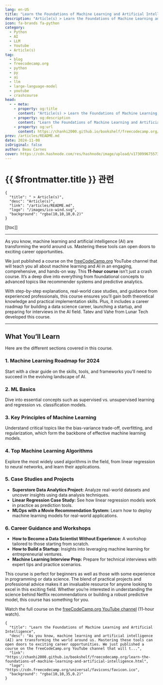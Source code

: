 ```yaml
---
lang: en-US
title: "Learn the Foundations of Machine Learning and Artificial Intelligence"
description: "Article(s) > Learn the Foundations of Machine Learning and Artificial Intelligence"
icon: fa-brands fa-python
category:
  - Python
  - AI
  - LLM
  - Youtube
  - Article(s)
tag:
  - blog
  - freecodecamp.org
  - python
  - py
  - ai
  - llm
  - large-language-model
  - youtube
  - crashcourse
head:
  - - meta:
    - property: og:title
      content: "Article(s) > Learn the Foundations of Machine Learning and Artificial Intelligence"
    - property: og:description
      content: "Learn the Foundations of Machine Learning and Artificial Intelligence"
    - property: og:url
      content: https://chanhi2000.github.io/bookshelf/freecodecamp.org/learn-the-foundations-of-machine-learning-and-artificial-intelligence.html
prev: /articles/README.md
date: 2024-11-08
isOriginal: false
author: Beau Carnes
cover: https://cdn.hashnode.com/res/hashnode/image/upload/v1730996755731/ed8f7b95-8e51-4441-b5c9-84afaf95cbb7.png
---
```


# {{ $frontmatter.title }} 관련

```component VPCard
{
  "title": " > Article(s)",
  "desc": "Article(s)",
  "link": "/articles/README.md",
  "logo": "/images/ico-wind.svg",
  "background": "rgba(10,10,10,0.2)"
}
```

[[toc]]

---

<SiteInfo
  name="Learn the Foundations of Machine Learning and Artificial Intelligence"
  desc="As you know, machine learning and artificial intelligence (AI) are transforming the world around us. Mastering these tools can open doors to exciting career opportunities. We just published a course on the freeCodeCamp.org YouTube channel that will t..."
  url="https://freecodecamp.org/news/learn-the-foundations-of-machine-learning-and-artificial-intelligence"
  logo="https://cdn.freecodecamp.org/universal/favicons/favicon.ico"
  preview="https://cdn.hashnode.com/res/hashnode/image/upload/v1730996755731/ed8f7b95-8e51-4441-b5c9-84afaf95cbb7.png"/>

As you know, machine learning and artificial intelligence (AI) are transforming the world around us. Mastering these tools can open doors to exciting career opportunities.

We just published a course on the [<FontIcon icon="fa-brands fa-free-code-camp"/>freeCodeCamp.org](http://freeCodeCamp.org) YouTube channel that will teach you all about machine learning and AI in an engaging, comprehensive, and hands-on way. This **11-hour course** isn’t just a crash course. It’s a deep dive into everything from foundational concepts to advanced topics like recommender systems and predictive analytics.

With step-by-step explanations, real-world case studies, and guidance from experienced professionals, this course ensures you’ll gain both theoretical knowledge and practical implementation skills. Plus, it includes a career roadmap for building a data science career, launching a startup, and preparing for interviews in the AI field. Tatev and Vahe from Lunar Tech developed this course.

---

## What You’ll Learn

Here are the different sections covered in this course.

### 1. Machine Learning Roadmap for 2024

Start with a clear guide on the skills, tools, and frameworks you'll need to succeed in the evolving landscape of AI.

### 2. ML Basics

Dive into essential concepts such as supervised vs. unsupervised learning and regression vs. classification models.

### 3. Key Principles of Machine Learning

Understand critical topics like the bias-variance trade-off, overfitting, and regularization, which form the backbone of effective machine learning models.

### 4. Top Machine Learning Algorithms

Explore the most widely used algorithms in the field, from linear regression to neural networks, and learn their applications.

### 5. Case Studies and Projects

- **Superstore Data Analytics Project:** Analyze real-world datasets and uncover insights using data analysis techniques.
- **Linear Regression Case Study:** See how linear regression models work in practice as prediction tools.
- **MLOps with a Movie Recommendation System:** Learn how to deploy machine learning models for real-world applications.

### 6. Career Guidance and Workshops

- **How to Become a Data Scientist Without Experience:** A workshop tailored to those starting from scratch.
- **How to Build a Startup:** Insights into leveraging machine learning for entrepreneurial ventures.
- **Machine Learning Interview Prep:** Prepare for technical interviews with expert tips and practice scenarios.

This course is perfect for beginners as well as those with some experience in programming or data science. The blend of practical projects and professional advice makes it an invaluable resource for anyone looking to excel in this exciting field. Whether you’re interested in understanding the science behind Netflix recommendations or building a robust predictive model, this course has something for you.

Watch the full course on the [<FontIcon icon="fa-brands fa-youtube"/>freeCodeCamp.org YouTube channel](https://youtu.be/0oyDqO8PjIg) (11-hour watch).

<VidStack src="youtube/0oyDqO8PjIg" />

<!-- TODO: add ARTICLE CARD -->
```component VPCard
{
  "title": "Learn the Foundations of Machine Learning and Artificial Intelligence",
  "desc": "As you know, machine learning and artificial intelligence (AI) are transforming the world around us. Mastering these tools can open doors to exciting career opportunities. We just published a course on the freeCodeCamp.org YouTube channel that will t...",
  "link": "https://chanhi2000.github.io/bookshelf/freecodecamp.org/learn-the-foundations-of-machine-learning-and-artificial-intelligence.html",
  "logo": "https://cdn.freecodecamp.org/universal/favicons/favicon.ico",
  "background": "rgba(10,10,35,0.2)"
}
```
